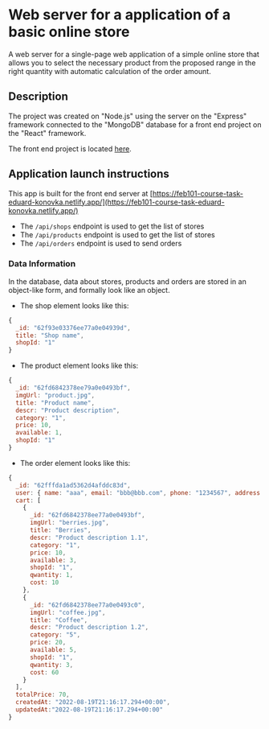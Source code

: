 # Web server for a application of a basic online store

A web server for a single-page web application of a simple online store that
allows you to select the necessary product from the proposed range in the right
quantity with automatic calculation of the order amount.

## Description

The project was created on "Node.js" using the server on the "Express" framework
connected to the "MongoDB" database for a front end project on the "React"
framework.

The front end project is located
[here](https://github.com/Eduard-Konovka/feb101-course-task/).

## Application launch instructions

This app is built for the front end server at
[https://feb101-course-task-eduard-konovka.netlify.app/](https://feb101-course-task-eduard-konovka.netlify.app/)

- The `/api/shops` endpoint is used to get the list of stores
- The `/api/products` endpoint is used to get the list of stores
- The `/api/orders` endpoint is used to send orders

### Data Information

In the database, data about stores, products and orders are stored in an
object-like form, and formally look like an object.

- The shop element looks like this:

```js
{
  _id: "62f93e03376ee77a0e04939d",
  title: "Shop name",
  shopId: "1"
}
```

- The product element looks like this:

```js
{
  _id: "62fd6842378ee79a0e0493bf",
  imgUrl: "product.jpg",
  title: "Product name",
  descr: "Product description",
  category: "1",
  price: 10,
  available: 1,
  shopId: "1"
}
```

- The order element looks like this:

```js
{
  _id: "62fffda1ad5362d4afddc83d",
  user: { name: "aaa", email: "bbb@bbb.com", phone: "1234567", address: "ccc" },
  cart: [
    {
      _id: "62fd6842378ee77a0e0493bf",
      imgUrl: "berries.jpg",
      title: "Berries",
      descr: "Product description 1.1",
      category: "1",
      price: 10,
      available: 3,
      shopId: "1",
      qwantity: 1,
      cost: 10
    },
    {
      _id: "62fd6842378ee77a0e0493c0",
      imgUrl: "coffee.jpg",
      title: "Coffee",
      descr: "Product description 1.2",
      category: "5",
      price: 20,
      available: 5,
      shopId: "1",
      qwantity: 3,
      cost: 60
    }
  ],
  totalPrice: 70,
  createdAt: "2022-08-19T21:16:17.294+00:00",
  updatedAt:"2022-08-19T21:16:17.294+00:00"
}
```
